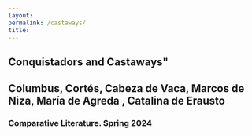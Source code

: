 ```yaml
--- 
layout: 
permalink: /castaways/
title:
---
```


<link rel="stylesheet" href="https://unpkg.com/tachyons@4.12.0/css/tachyons.min.css"/>
<article class="vh-100 dt w-100 bg-yellow">
  <div class="dtc v-mid tc navy ph3 ph4-l">
    <h1 class="f6 f2-m f-subheadline-l fw6 tc helvetica">Conquistadors and Castaways"</h1>
    <h2 class="f5 f2-m f-subheadline-l washed-blue fw5 tc athelas">Columbus, Cortés, Cabeza de Vaca, Marcos de Niza, María de Agreda , Catalina de Erausto</h2>
            <h3 class="f2 fw7 ttu tracked lh-title mt0 mb3 avenir">Comparative Literature. Spring 2024</h3>
  </div>
</article>
